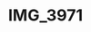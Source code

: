 ---
pid: '106'
layout: bg-photos
title: IMG_3971
filename: IMG_4114.jpg
caption: 
previous_pid: '105'
next_pid: '107'
permalink: "/photos/106.html"
---